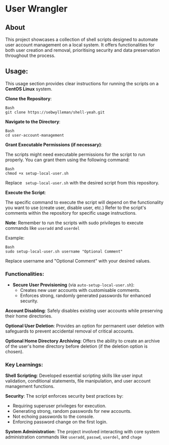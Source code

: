 # User Wrangler

## About

This project showcases a collection of shell scripts designed to automate user account management on a local system. It offers functionalities for both user creation and removal, prioritising security and data preservation throughout the process.

## Usage:

This usage section provides clear instructions for running the scripts on a **CentOS Linux** system.

**Clone the Repository**:

```
Bash
git clone https://sebwylleman/shell-yeah.git
```

**Navigate to the Directory**:

```
Bash
cd user-account-management
```

**Grant Executable Permissions (if necessary)**:

The scripts might need executable permissions for the script to run properly. You can grant them using the following command:

```
Bash
chmod +x setup-local-user.sh
```

Replace ` setup-local-user.sh` with the desired script from this repository.

**Execute the Script**:

The specific command to execute the script will depend on the functionality you want to use (create user, disable user, etc.) Refer to the script's comments within the repository for specific usage instructions.

**Note**: Remember to run the scripts with sudo privileges to execute commands like `useradd` and `userdel`

Example:

```
Bash
sudo setup-local-user.sh username "Optional Comment"
```

Replace username and "Optional Comment" with your desired values.

### Functionalities:

- **Secure User Provisioning** (via `auto-setup-local-user.sh`):
  - Creates new user accounts with customisable comments.
  - Enforces strong, randomly generated passwords for enhanced security.

**Account Disabling**: Safely disables existing user accounts while preserving their home directories.

**Optional User Deletion**: Provides an option for permanent user deletion with safeguards to prevent accidental removal of critical accounts.

**Optional Home Directory Archiving**: Offers the ability to create an archive of the user's home directory before deletion (if the deletion option is chosen).

### Key Learnings:

**Shell Scripting**: Developed essential scripting skills like user input validation, conditional statements, file manipulation, and user account management functions.

**Security**: The script enforces security best practices by:

- Requiring superuser privileges for execution.
- Generating strong, random passwords for new accounts.
- Not echoing passwords to the console.
- Enforcing password change on the first login.

**System Administration**: The project involved interacting with core system administration commands like `useradd`, `passwd`, `userdel`, and `chage`

